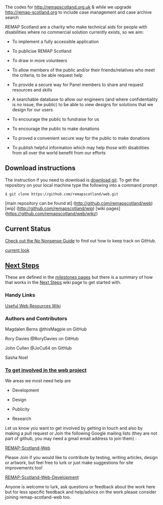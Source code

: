The codes for http://remapscotland.org.uk &amp; while we upgrade http://remap-scotland.org to include case management and case archive search

REMAP Scotland are a charity who make technical aids for people with disabilities where no commercial solution currently exists, so we aim:

 * To implement a fully accessible application

 * To publicise REMAP Scotland

 * To draw in more volunteers

 * To allow members of the public and/or their friends/relatives who meet the criteria, to be able request help

 * To provide a secure way for Panel members to share and request resources and skills

 * A searchable database to allow our engineers (and where confidentiality is no issue, the public) to be able to view designs for solutions
that we design for our users

 * To encourage the public to fundraise for us

 * To encourage the public to make donations

 * To proved a convenient secure way for the public to make donations

 * To publish helpful information which may help those with disabilities from all over the world benefit from our efforts

## Download instructions 

The instruction if you need to download is [download git](http://git-scm.com/downloads). To get the repository on your local machine type the following into a command prompt

```
$ git clone https://github.com/remapscotland/web.git
```
[main repository can be found at] (http://github.com/remapscotland/web)
[wip] (http://github.com/remapscotland/wip)
[wiki pages] (https://github.com/remapscotland/web/wiki/)

## Current Status

[Check out the No Nonsense Guide](https://github.com/remapscotland/web/wiki/Keep-Track-of-Progress:-A-No-Nonsense-Guide) to find out how to keep track on GitHub.

[current look](http://remapscotland.org.uk)

## [Next Steps](https://github.com/remapscotland/web/wiki/Next-Steps)

These are defined in the [milestones pages](https://github.com/remapscotland/web/milestones) but there is a summary of how that works in the [Next Steps](https://github.com/remapscotland/web/wiki/Next-Steps)
wiki page to get started with.

### Handy Links

[Useful Web Resources Wiki](https://github.com/remapscotland/web/wiki/Useful-Web-Resources)

### Authors and Contributors

Magdalen Berns @thisMagpie on GitHub 

Rory Davies @RoryDavies on GitHub

John Cullen @JoCu64 on GitHub

Sasha Noel

### [To get involved in the web project](https://github.com/remapscotland/web/wiki/Get-Involved)

We areas we most need help are 

 * Development

 * Design

 * Publicity

 * Research

Let us know you want to get involved by getting in touch and also by making a pull request or Join the following Google mailing lists (they are not part of github, you may need a gmail email address to join them) :

[REMAP-Scotland-Web](https://groups.google.com/forum/#!forum/remap-scotland-web)

Please Join if you would like to contribute by testing, writing articles, design or artwork, but feel free to lurk or just make suggestions for site improvements too!

[REMAP-Scotland-Web-Development](https://groups.google.com/forum/#!forum/remap-scotland-web-development) 

Anyone is welcome to lurk, ask questions or feedback about the work here but for less specific feedback and help/advice on the work please consider joining remap-scotland-web too. 
